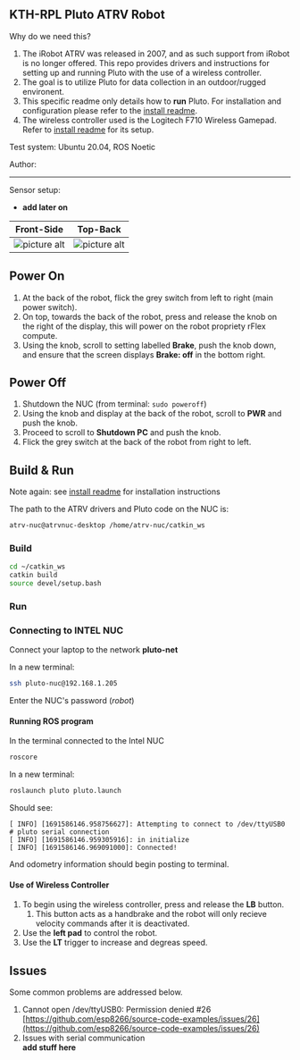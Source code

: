 ## KTH-RPL Pluto ATRV Robot

Why do we need this?

1. The iRobot ATRV was released in 2007, and as such support from iRobot is no longer offered. This repo provides drivers and instructions for setting up and running Pluto with the use of a wireless controller.
2. The goal is to utilize Pluto for data collection in an outdoor/rugged environent.
3. This specific readme only details how to **run** Pluto. For installation and configuration please refer to the [install readme](https://github.com/migsdigs/iRobotATRV/blob/main/assets/install/readme.md).
4. The wireless controller used is the Logitech F710 Wireless Gamepad. Refer to [install readme](https://github.com/migsdigs/iRobotATRV/blob/main/assets/install/readme.md) for its setup.

Test system: Ubuntu 20.04, ROS Noetic

Author:

---

Sensor setup:
* **add later on**

Front-Side    | Top-Back
------------- | -------------
![picture alt](https://github.com/migsdigs/iRobotATRV/tree/main/assets/img/front.jpg/ "Front")  | ![picture alt](https://github.com/migsdigs/iRobotATRV/tree/main/assets/img/back.jpg/ "Back")


## Power On
1. At the back of the robot, flick the grey switch from left to right (main power switch).
2. On top, towards the back of the robot, press and release the knob on the right of the display, this will power on the robot propriety rFlex compute.
3. Using the knob, scroll to setting labelled **Brake**, push the knob down, and ensure that the screen displays **Brake: off** in the bottom right.


## Power Off
1. Shutdown the NUC (from terminal: `sudo poweroff`)
2. Using the knob and display at the back of the robot, scroll to **PWR** and push the knob.
3. Proceed to scroll to **Shutdown PC** and push the knob.
4. Flick the grey switch at the back of the robot from right to left.

## Build & Run

Note again: see [install readme](https://github.com/migsdigs/iRobotATRV/blob/main/assets/install/readme.md) for installation instructions

The path to the ATRV drivers and Pluto code on the NUC is:

```bash
atrv-nuc@atrvnuc-desktop /home/atrv-nuc/catkin_ws
```

### Build
```bash
cd ~/catkin_ws
catkin build
source devel/setup.bash
```

### Run
### Connecting to INTEL NUC
Connect your laptop to the network **pluto-net** 

In a new terminal:
```bash
ssh pluto-nuc@192.168.1.205
```
Enter the NUC's password (*robot*)

#### Running ROS program
In the terminal connected to the Intel NUC
```bash
roscore
```

In a new terminal:
```bash
roslaunch pluto pluto.launch
```

Should see:
```
[ INFO] [1691586146.958756627]: Attempting to connect to /dev/ttyUSB0 # pluto serial connection
[ INFO] [1691586146.959305916]: in initialize
[ INFO] [1691586146.969091000]: Connected!
```
And odometry information should begin posting to terminal.

#### Use of Wireless Controller
1. To begin using the wireless controller, press and release the **LB** button.
    1. This button acts as a handbrake and the robot will only recieve velocity commands after it is deactivated.
2. Use the **left pad** to control the robot.
3. Use the **LT** trigger to increase and degreas speed.


## Issues

Some common problems are addressed below.

1. Cannot open /dev/ttyUSB0: Permission denied #26 <br> [https://github.com/esp8266/source-code-examples/issues/26](https://github.com/esp8266/source-code-examples/issues/26)
2. Issues with serial communication <br> 
**add stuff here**


